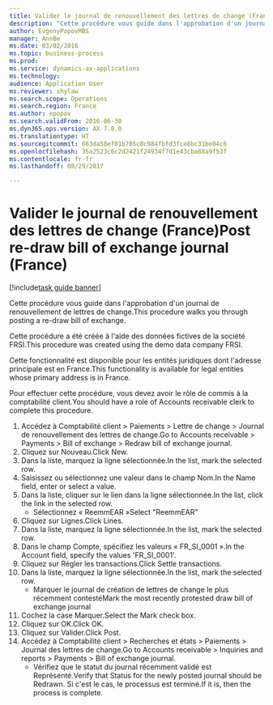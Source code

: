 ```yaml
--- 
title: Valider le journal de renouvellement des lettres de change (France)
description: "Cette procédure vous guide dans l'approbation d'un journal de renouvellement de lettres de change."
author: EvgenyPopovMBS
manager: AnnBe
ms.date: 03/02/2016
ms.topic: business-process
ms.prod: 
ms.service: dynamics-ax-applications
ms.technology: 
audience: Application User
ms.reviewer: shylaw
ms.search.scope: Operations
ms.search.region: France
ms.author: epopov
ms.search.validFrom: 2016-06-30
ms.dyn365.ops.version: AX 7.0.0
ms.translationtype: HT
ms.sourcegitcommit: 663da58ef01b705c0c984fbfd3fce8bc31be04c6
ms.openlocfilehash: 35a2523c6c2d2421f24934f7d1e43cba88a9f53f
ms.contentlocale: fr-fr
ms.lasthandoff: 08/29/2017

---
```

# <a name="post-re-draw-bill-of-exchange-journal-france"></a><span data-ttu-id="c9363-103">Valider le journal de renouvellement des lettres de change (France)</span><span class="sxs-lookup"><span data-stu-id="c9363-103">Post re-draw bill of exchange journal (France)</span></span>

[!include[task guide banner](../../includes/task-guide-banner.md)]

<span data-ttu-id="c9363-104">Cette procédure vous guide dans l'approbation d'un journal de renouvellement de lettres de change.</span><span class="sxs-lookup"><span data-stu-id="c9363-104">This procedure walks you through posting a re-draw bill of exchange.</span></span>

<span data-ttu-id="c9363-105">Cette procédure a été créée à l'aide des données fictives de la société FRSI.</span><span class="sxs-lookup"><span data-stu-id="c9363-105">This procedure was created using the demo data company FRSI.</span></span> 

<span data-ttu-id="c9363-106">Cette fonctionnalité est disponible pour les entités juridiques dont l'adresse principale est en France.</span><span class="sxs-lookup"><span data-stu-id="c9363-106">This functionality is available for legal entities whose primary address is in France.</span></span>

<span data-ttu-id="c9363-107">Pour effectuer cette procédure, vous devez avoir le rôle de commis à la comptabilité client.</span><span class="sxs-lookup"><span data-stu-id="c9363-107">You should have a role of Accounts receivable clerk to complete this procedure.</span></span>

1. <span data-ttu-id="c9363-108">Accédez à Comptabilité client > Paiements > Lettre de change > Journal de renouvellement des lettres de change.</span><span class="sxs-lookup"><span data-stu-id="c9363-108">Go to Accounts receivable > Payments > Bill of exchange > Redraw bill of exchange journal.</span></span>
2. <span data-ttu-id="c9363-109">Cliquez sur Nouveau.</span><span class="sxs-lookup"><span data-stu-id="c9363-109">Click New.</span></span>
3. <span data-ttu-id="c9363-110">Dans la liste, marquez la ligne sélectionnée.</span><span class="sxs-lookup"><span data-stu-id="c9363-110">In the list, mark the selected row.</span></span>
4. <span data-ttu-id="c9363-111">Saisissez ou sélectionnez une valeur dans le champ Nom.</span><span class="sxs-lookup"><span data-stu-id="c9363-111">In the Name field, enter or select a value.</span></span>
5. <span data-ttu-id="c9363-112">Dans la liste, cliquer sur le lien dans la ligne sélectionnée.</span><span class="sxs-lookup"><span data-stu-id="c9363-112">In the list, click the link in the selected row.</span></span>
    * <span data-ttu-id="c9363-113">Sélectionnez « ReemmEAR »</span><span class="sxs-lookup"><span data-stu-id="c9363-113">Select "ReemmEAR"</span></span>  
6. <span data-ttu-id="c9363-114">Cliquez sur Lignes.</span><span class="sxs-lookup"><span data-stu-id="c9363-114">Click Lines.</span></span>
7. <span data-ttu-id="c9363-115">Dans la liste, marquez la ligne sélectionnée.</span><span class="sxs-lookup"><span data-stu-id="c9363-115">In the list, mark the selected row.</span></span>
8. <span data-ttu-id="c9363-116">Dans le champ Compte, spécifiez les valeurs « FR_SI_0001 ».</span><span class="sxs-lookup"><span data-stu-id="c9363-116">In the Account field, specify the values 'FR_SI_0001'.</span></span>
9. <span data-ttu-id="c9363-117">Cliquez sur Régler les transactions.</span><span class="sxs-lookup"><span data-stu-id="c9363-117">Click Settle transactions.</span></span>
10. <span data-ttu-id="c9363-118">Dans la liste, marquez la ligne sélectionnée.</span><span class="sxs-lookup"><span data-stu-id="c9363-118">In the list, mark the selected row.</span></span>
    * <span data-ttu-id="c9363-119">Marquer le journal de création de lettres de change le plus récemment contesté</span><span class="sxs-lookup"><span data-stu-id="c9363-119">Mark the most recently protested draw bill of exchange journal</span></span>  
11. <span data-ttu-id="c9363-120">Cochez la case Marquer.</span><span class="sxs-lookup"><span data-stu-id="c9363-120">Select the Mark check box.</span></span>
12. <span data-ttu-id="c9363-121">Cliquez sur OK.</span><span class="sxs-lookup"><span data-stu-id="c9363-121">Click OK.</span></span>
13. <span data-ttu-id="c9363-122">Cliquez sur Valider.</span><span class="sxs-lookup"><span data-stu-id="c9363-122">Click Post.</span></span>
14. <span data-ttu-id="c9363-123">Accédez à Comptabilité client > Recherches et états > Paiements > Journal des lettres de change.</span><span class="sxs-lookup"><span data-stu-id="c9363-123">Go to Accounts receivable > Inquiries and reports > Payments > Bill of exchange journal.</span></span>
    * <span data-ttu-id="c9363-124">Vérifiez que le statut du journal récemment validé est Représenté.</span><span class="sxs-lookup"><span data-stu-id="c9363-124">Verify that Status for the newly posted journal should be Redrawn.</span></span> <span data-ttu-id="c9363-125">Si c'est le cas, le processus est terminé.</span><span class="sxs-lookup"><span data-stu-id="c9363-125">If it is, then the process is complete.</span></span>  


